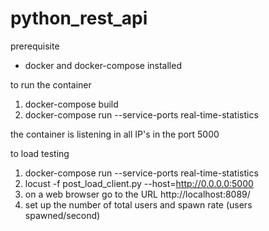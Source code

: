 # python_rest_api
prerequisite

- docker and docker-compose installed

to run the container

1. docker-compose build
2. docker-compose run --service-ports real-time-statistics

the container is listening in all IP's in the port 5000

to load testing

1. docker-compose run --service-ports real-time-statistics
2. locust -f post_load_client.py --host=http://0.0.0.0:5000
3. on a web browser go to the URL http://localhost:8089/
4. set up the number of total users and spawn rate (users spawned/second)
